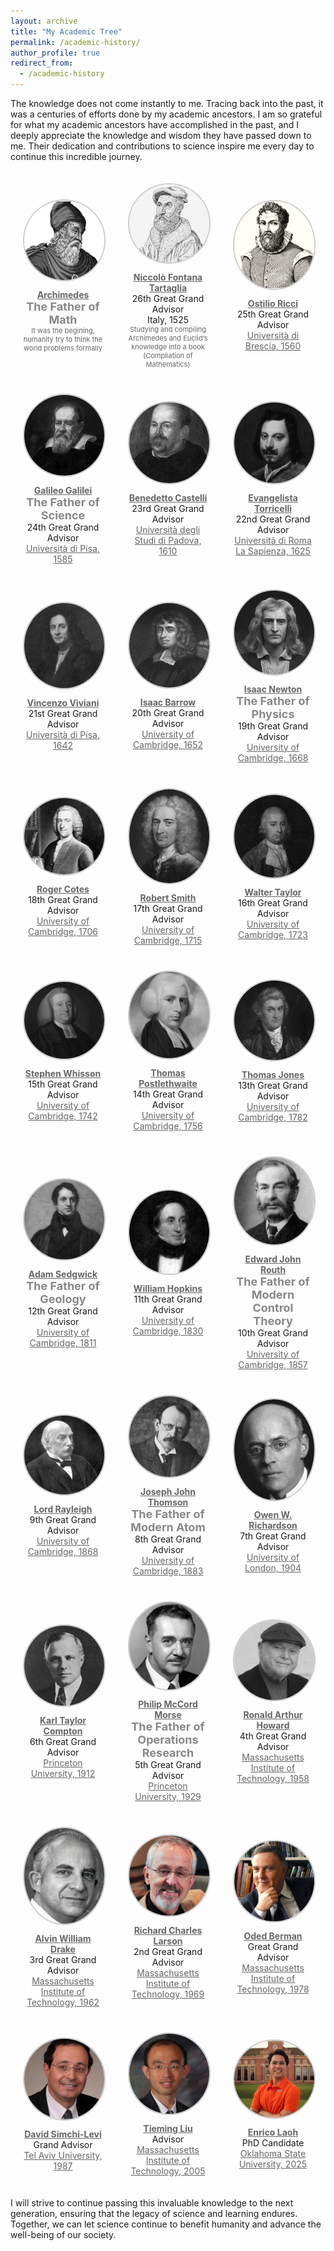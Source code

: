 ```yaml
---
layout: archive
title: "My Academic Tree"
permalink: /academic-history/
author_profile: true
redirect_from:
  - /academic-history
---
```


The knowledge does not come instantly to me. Tracing back into the past, it was a centuries of efforts done by my academic ancestors. I am so grateful for what my academic ancestors have accomplished in the past, and I deeply appreciate the knowledge and wisdom they have passed down to me. Their dedication and contributions to science inspire me every day to continue this incredible journey.

<div style="background-image: url('/images/ancestors/tree.jpg'); background-size: cover; background-position: center; background-repeat: no-repeat; opacity: 0.5; position: absolute; top: 0; left: 0; width: 100%; height: 100%; z-index: -1;"></div>
<div style="display: flex; flex-direction: column; gap: 40px; padding: 20px;">

<!-- Row 1 -->
<div style="display: flex; align-items: center; gap: 40px; justify-content: center;">
     <div style="text-align: center; width: 33%;">
        <a href="https://en.wikipedia.org/wiki/Archimedes" target="_blank">
            <img src="/images/ancestors/a00.png" alt="A00" style="width: 100%; max-width: 200px; height: auto; border-radius: 50%; border: 2px solid #ccc; margin-bottom: 10px;">
        </a>
        <a href="https://en.wikipedia.org/wiki/Archimedes" target="_blank" style="text-decoration: underline; color: #666;">
            <div><strong>Archimedes</strong></div>
        </a>
        <div style="font-size: 18px; color: #888;"><strong>The Father of Math</strong></div>
        <div style="font-size: 11px; color: #666;">It was the begining, humanity try to think the world problems formally</div>
    </div>
    <div style="text-align: center; width: 33%;">
        <a href="https://en.wikipedia.org/wiki/Nicolo_Tartaglia" target="_blank">
            <img src="/images/ancestors/a26.png" alt="A26" style="width: 100%; max-width: 200px; height: auto; border-radius: 50%; border: 2px solid #ccc; margin-bottom: 10px;">
        </a>
        <a href="https://en.wikipedia.org/wiki/Nicolo_Tartaglia" target="_blank" style="text-decoration: underline; color: #666;">
            <div><strong>Niccolò Fontana Tartaglia</strong></div>
        </a>
        <div>26th Great Grand Advisor</div>
        <div>Italy, 1525</div>
        <div style="font-size: 11px; color: #666;">Studying and compiling Archimedes and Euclid’s knowledge into a book (Compilation of Mathematics)</div>
    </div>
    <div style="text-align: center; width: 33%;">
        <a href="https://en.wikipedia.org/wiki/Ostilio_Ricci" target="_blank">
            <img src="/images/ancestors/a25.png" alt="A25" style="width: 100%; max-width: 200px; height: auto; border-radius: 50%; border: 2px solid #ccc; margin-bottom: 10px;">
        </a>
        <a href="https://en.wikipedia.org/wiki/Ostilio_Ricci" target="_blank" style="text-decoration: underline; color: #666;">
            <div><strong>Ostilio Ricci</strong></div>
        </a>
        <div>25th Great Grand Advisor</div>
        <a href="https://www.unibs.it/" target="_blank" style="text-decoration: underline; color: #666;">
            <div>Università di Brescia, 1560</div>
        </a> 
    </div>
</div>

<!-- Row 2 -->
<div style="display: flex; align-items: center; gap: 40px; justify-content: center;">
     <div style="text-align: center; width: 33%;">
        <a href="https://en.wikipedia.org/wiki/Galileo_Galilei" target="_blank">
            <img src="/images/ancestors/a24.png" alt="A24" style="width: 100%; max-width: 200px; height: auto; border-radius: 50%; border: 2px solid #ccc; margin-bottom: 10px;">
        </a>
        <a href="https://en.wikipedia.org/wiki/Galileo_Galilei" target="_blank" style="text-decoration: underline; color: #666;">
            <div><strong>Galileo Galilei</strong></div>
        </a>
        <div style="font-size: 18px; color: #888;"><strong>The Father of Science</strong></div>
        <div>24th Great Grand Advisor</div>
        <a href="https://www.unipi.it/" target="_blank" style="text-decoration: underline; color: #666;">
            <div>Università di Pisa, 1585</div>
        </a>
    </div>
    <div style="text-align: center; width: 33%;">
        <a href="https://en.wikipedia.org/wiki/Benedetto_Castelli" target="_blank">
            <img src="/images/ancestors/a23.png" alt="A23" style="width: 100%; max-width: 200px; height: auto; border-radius: 50%; border: 2px solid #ccc; margin-bottom: 10px;">
        </a>
        <a href="https://en.wikipedia.org/wiki/Benedetto_Castelli" target="_blank" style="text-decoration: underline; color: #666;">
            <div><strong>Benedetto Castelli</strong></div>
        </a>
        <div>23rd Great Grand Advisor</div>
        <a href="https://www.unipd.it/" target="_blank" style="text-decoration: underline; color: #666;">
            <div>Università degli Studi di Padova, 1610</div>
        </a>
    </div>
    <div style="text-align: center; width: 33%;">
        <a href="https://en.wikipedia.org/wiki/Evangelista_Torricelli" target="_blank">
            <img src="/images/ancestors/a22.png" alt="A22" style="width: 100%; max-width: 200px; height: auto; border-radius: 50%; border: 2px solid #ccc; margin-bottom: 10px;">
        </a>
        <a href="https://en.wikipedia.org/wiki/Evangelista_Torricelli" target="_blank" style="text-decoration: underline; color: #666;">
            <div><strong>Evangelista Torricelli</strong></div>
        </a>
        <div>22nd Great Grand Advisor</div>
        <a href="https://www.uniroma1.it/" target="_blank" style="text-decoration: underline; color: #666;">
            <div>Università di Roma La Sapienza, 1625</div>
        </a>
    </div>
</div>

<!-- Row 3 -->
<div style="display: flex; align-items: center; gap: 40px; justify-content: center;">
    <div style="text-align: center; width: 33%;">
        <a href="https://en.wikipedia.org/wiki/Vincenzo_Viviani" target="_blank">
            <img src="/images/ancestors/a21.png" alt="A21" style="width: 100%; max-width: 200px; height: auto; border-radius: 50%; border: 2px solid #ccc; margin-bottom: 10px;">
        </a>
        <a href="https://en.wikipedia.org/wiki/Vincenzo_Viviani" target="_blank" style="text-decoration: underline; color: #666;">
            <div><strong>Vincenzo Viviani</strong></div>
        </a>
        <div>21st Great Grand Advisor</div>
        <a href="https://www.unipi.it/" target="_blank" style="text-decoration: underline; color: #666;">
            <div>Università di Pisa, 1642</div>
        </a>
    </div>
    <div style="text-align: center; width: 33%;">
        <a href="https://en.wikipedia.org/wiki/Isaac_Barrow" target="_blank">
            <img src="/images/ancestors/a20.png" alt="A20" style="width: 100%; max-width: 200px; height: auto; border-radius: 50%; border: 2px solid #ccc; margin-bottom: 10px;">
        </a>
        <a href="https://en.wikipedia.org/wiki/Isaac_Barrow" target="_blank" style="text-decoration: underline; color: #666;">
            <div><strong>Isaac Barrow</strong></div>
        </a>
        <div>20th Great Grand Advisor</div>
        <a href="https://www.cam.ac.uk/" target="_blank" style="text-decoration: underline; color: #666;">
            <div>University of Cambridge, 1652</div>
        </a>
    </div>
    <div style="text-align: center; width: 33%;">
        <a href="https://en.wikipedia.org/wiki/Isaac_Newton" target="_blank">
            <img src="/images/ancestors/a19.png" alt="A19" style="width: 100%; max-width: 200px; height: auto; border-radius: 50%; border: 2px solid #ccc; margin-bottom: 10px;">
        </a>
        <a href="https://en.wikipedia.org/wiki/Isaac_Newton" target="_blank" style="text-decoration: underline; color: #666;">
            <div><strong>Isaac Newton</strong></div>
        </a>
        <div style="font-size: 18px; color: #888;"><strong>The Father of Physics</strong></div>
        <div>19th Great Grand Advisor</div>
        <a href="https://www.cam.ac.uk/" target="_blank" style="text-decoration: underline; color: #666;">
            <div>University of Cambridge, 1668</div>
        </a>
    </div>
</div>

<!-- Row 4 -->
<div style="display: flex; align-items: center; gap: 40px; justify-content: center;">
    <div style="text-align: center; width: 33%;">
        <a href="https://en.wikipedia.org/wiki/Roger_Cotes" target="_blank">
            <img src="/images/ancestors/a18.png" alt="A18" style="width: 100%; max-width: 200px; height: auto; border-radius: 50%; border: 2px solid #ccc; margin-bottom: 10px;">
        </a>
        <a href="https://en.wikipedia.org/wiki/Roger_Cotes" target="_blank" style="text-decoration: underline; color: #666;">
            <div><strong>Roger Cotes</strong></div>
        </a>
        <div>18th Great Grand Advisor</div>
        <a href="https://www.cam.ac.uk/" target="_blank" style="text-decoration: underline; color: #666;">
            <div>University of Cambridge, 1706</div>
        </a>
    </div>
    <div style="text-align: center; width: 33%;">
        <a href="https://en.wikipedia.org/wiki/Robert_Smith_(mathematician)" target="_blank">
            <img src="/images/ancestors/a17.png" alt="A17" style="width: 100%; max-width: 200px; height: auto; border-radius: 50%; border: 2px solid #ccc; margin-bottom: 10px;">
        </a>
        <a href="https://en.wikipedia.org/wiki/Robert_Smith_(mathematician)" target="_blank" style="text-decoration: underline; color: #666;">
            <div><strong>Robert Smith</strong></div>
        </a>
        <div>17th Great Grand Advisor</div>
        <a href="https://www.cam.ac.uk/" target="_blank" style="text-decoration: underline; color: #666;">
            <div>University of Cambridge, 1715</div>
        </a>
    </div>
    <div style="text-align: center; width: 33%;">
        <a href="https://en.wikipedia.org/wiki/Walter_Taylor_(mathematician)" target="_blank">
            <img src="/images/ancestors/a16.png" alt="A16" style="width: 100%; max-width: 200px; height: auto; border-radius: 50%; border: 2px solid #ccc; margin-bottom: 10px;">
        </a>
        <a href="https://en.wikipedia.org/wiki/Walter_Taylor_(mathematician)" target="_blank" style="text-decoration: underline; color: #666;">
            <div><strong>Walter Taylor</strong></div>
        </a>
        <div>16th Great Grand Advisor</div>
        <a href="https://www.cam.ac.uk/" target="_blank" style="text-decoration: underline; color: #666;">
            <div>University of Cambridge, 1723</div>
        </a>
    </div>
</div>

<!-- Row 5 -->
<div style="display: flex; align-items: center; gap: 40px; justify-content: center;">
    <div style="text-align: center; width: 33%;">
        <a href="https://en.wikipedia.org/wiki/Stephen_Whisson" target="_blank">
            <img src="/images/ancestors/a15.png" alt="A15" style="width: 100%; max-width: 200px; height: auto; border-radius: 50%; border: 2px solid #ccc; margin-bottom: 10px;">
        </a>
        <a href="https://en.wikipedia.org/wiki/Stephen_Whisson" target="_blank" style="`text-decoration: underline`; color: #666;">
            <div><strong>Stephen Whisson</strong></div>
        </a>
        <div>15th Great Grand Advisor</div>
        <a href="https://www.cam.ac.uk/" target="_blank" style="text-decoration: underline; color: #666;">
            <div>University of Cambridge, 1742</div>
        </a>
    </div>
    <div style="text-align: center; width: 33%;">
        <a href="https://en.wikipedia.org/wiki/Thomas_Postlethwaite" target="_blank">
            <img src="/images/ancestors/a14.png" alt="A14" style="width: 100%; max-width: 200px; height: auto; border-radius: 50%; border: 2px solid #ccc; margin-bottom: 10px;">
        </a>
        <a href="https://en.wikipedia.org/wiki/Thomas_Postlethwaite" target="_blank" style="text-decoration: underline; color: #666;">
            <div><strong>Thomas Postlethwaite</strong></div>
        </a>
        <div>14th Great Grand Advisor</div>
        <a href="https://www.cam.ac.uk/" target="_blank" style="text-decoration: underline; color: #666;">
            <div>University of Cambridge, 1756</div>
        </a>
    </div>
    <div style="text-align: center; width: 33%;">
        <a href="https://en.wikipedia.org/wiki/Thomas_Jones_(mathematician)" target="_blank">
            <img src="/images/ancestors/a13.png" alt="A13" style="width: 100%; max-width: 200px; height: auto; border-radius: 50%; border: 2px solid #ccc; margin-bottom: 10px;">
        </a>
        <a href="https://en.wikipedia.org/wiki/Thomas_Jones_(mathematician)" target="_blank" style="text-decoration: underline; color: #666;">
            <div><strong>Thomas Jones </strong></div>
        </a>
        <div>13th Great Grand Advisor</div>
        <a href="https://www.cam.ac.uk/" target="_blank" style="text-decoration: underline; color: #666;">
            <div>University of Cambridge, 1782</div>
        </a>
    </div>
</div>

<!-- Row 6 -->
<div style="display: flex; align-items: center; gap: 40px; justify-content: center;">
    <div style="text-align: center; width: 33%;">
        <a href="https://en.wikipedia.org/wiki/Adam_Sedgwick" target="_blank">
            <img src="/images/ancestors/a12.png" alt="A12" style="width: 100%; max-width: 200px; height: auto; border-radius: 50%; border: 2px solid #ccc; margin-bottom: 10px;">
        </a>
        <a href="https://en.wikipedia.org/wiki/Adam_Sedgwick" target="_blank" style="text-decoration: underline; color: #666;">
            <div><strong>Adam Sedgwick</strong></div>
        </a>
        <div style="font-size: 18px; color: #888;"><strong>The Father of Geology</strong></div>
        <div>12th Great Grand Advisor</div>
        <a href="https://www.cam.ac.uk/" target="_blank" style="text-decoration: underline; color: #666;">
            <div>University of Cambridge, 1811</div>
        </a>
    </div>
    <div style="text-align: center; width: 33%;">
        <a href="https://en.wikipedia.org/wiki/William_Hopkins" target="_blank">
            <img src="/images/ancestors/a11.png" alt="A11" style="width: 100%; max-width: 200px; height: auto; border-radius: 50%; border: 2px solid #ccc; margin-bottom: 10px;">
        </a>
        <a href="https://en.wikipedia.org/wiki/William_Hopkins" target="_blank" style="text-decoration: underline; color: #666;">
            <div><strong>William Hopkins</strong></div>
        </a>
        <div>11th Great Grand Advisor</div>
        <a href="https://www.cam.ac.uk/" target="_blank" style="text-decoration: underline; color: #666;">
            <div>University of Cambridge, 1830</div>
        </a>
    </div>
    <div style="text-align: center; width: 33%;">
        <a href="https://en.wikipedia.org/wiki/Edward_Routh" target="_blank">
            <img src="/images/ancestors/a10.png" alt="A10" style="width: 100%; max-width: 200px; height: auto; border-radius: 50%; border: 2px solid #ccc; margin-bottom: 10px;">
        </a>
        <a href="https://en.wikipedia.org/wiki/Edward_Routh" target="_blank" style="text-decoration: underline; color: #666;">
            <div><strong>Edward John Routh</strong></div>
        </a>
        <div style="font-size: 18px; color: #888;"><strong>The Father of Modern Control Theory</strong></div>
        <div>10th Great Grand Advisor</div>
        <a href="https://www.cam.ac.uk/" target="_blank" style="text-decoration: underline; color: #666;">
            <div>University of Cambridge, 1857</div>
        </a>
    </div>
</div>

<!-- Row 7 -->
<div style="display: flex; align-items: center; gap: 40px; justify-content: center;">
    <div style="text-align: center; width: 33%;">
        <a href="https://en.wikipedia.org/wiki/John_William_Strutt,_3rd_Baron_Rayleigh" target="_blank">
            <img src="/images/ancestors/a09.png" alt="A09" style="width: 100%; max-width: 200px; height: auto; border-radius: 50%; border: 2px solid #ccc; margin-bottom: 10px;">
        </a>
        <a href="https://en.wikipedia.org/wiki/John_William_Strutt,_3rd_Baron_Rayleigh" target="_blank" style="text-decoration: underline; color: #666;">
            <div><strong>Lord Rayleigh</strong></div>
        </a>
        <div>9th Great Grand Advisor</div>
        <a href="https://www.cam.ac.uk/" target="_blank" style="text-decoration: underline; color: #666;">
            <div>University of Cambridge, 1868</div>
        </a>
    </div>
    <div style="text-align: center; width: 33%;">
        <a href="https://en.wikipedia.org/wiki/J._J._Thomson" target="_blank">
            <img src="/images/ancestors/a08.png" alt="A08" style="width: 100%; max-width: 200px; height: auto; border-radius: 50%; border: 2px solid #ccc; margin-bottom: 10px;">
        </a>
        <a href="https://en.wikipedia.org/wiki/J._J._Thomson" target="_blank" style="text-decoration: underline; color: #666;">
            <div><strong>Joseph John Thomson</strong></div>
        </a>
        <div style="font-size: 18px; color: #888;"><strong>The Father of Modern Atom</strong></div>
        <div>8th Great Grand Advisor</div>
        <a href="https://www.cam.ac.uk/" target="_blank" style="text-decoration: underline; color: #666;">
            <div>University of Cambridge, 1883</div>
        </a>
    </div>
    <div style="text-align: center; width: 33%;">
        <a href="https://en.wikipedia.org/wiki/Owen_Richardson" target="_blank">
            <img src="/images/ancestors/a07.png" alt="A07" style="width: 100%; max-width: 200px; height: auto; border-radius: 50%; border: 2px solid #ccc; margin-bottom: 10px;">
        </a>
        <a href="https://en.wikipedia.org/wiki/Owen_Richardson" target="_blank" style="text-decoration: underline; color: #666;">
            <div><strong>Owen W. Richardson</strong></div>
        </a>
        <div>7th Great Grand Advisor</div>
         <a href="https://www.london.ac.uk/" target="_blank" style="text-decoration: underline; color: #666;">
            <div>University of London, 1904</div>
        </a>
    </div>
</div>

<!-- Row 8 -->
<div style="display: flex; align-items: center; gap: 40px; justify-content: center;">
    <div style="text-align: center; width: 33%;">
        <a href="https://en.wikipedia.org/wiki/Karl_Taylor_Compton" target="_blank">
            <img src="/images/ancestors/a06.png" alt="A06" style="width: 100%; max-width: 200px; height: auto; border-radius: 50%; border: 2px solid #ccc; margin-bottom: 10px;">
        </a>
        <a href="https://en.wikipedia.org/wiki/Karl_Taylor_Compton" target="_blank" style="text-decoration: underline; color: #666;">
            <div><strong>Karl Taylor Compton</strong></div>
        </a>
        <div>6th Great Grand Advisor</div>
        <a href="https://www.princeton.edu/" target="_blank" style="text-decoration: underline; color: #666;">
            <div>Princeton University, 1912</div>
        </a>
    </div>
    <div style="text-align: center; width: 33%;">
        <a href="https://en.wikipedia.org/wiki/Philip_M._Morse" target="_blank">
            <img src="/images/ancestors/a05.png" alt="A05" style="width: 100%; max-width: 200px; height: auto; border-radius: 50%; border: 2px solid #ccc; margin-bottom: 10px;">
        </a>
        <a href="https://en.wikipedia.org/wiki/Philip_M._Morse" target="_blank" style="text-decoration: underline; color: #666;">
            <div><strong>Philip McCord Morse</strong></div>
        </a>
        <div style="font-size: 18px; color: #888;"><strong>The Father of Operations Research</strong></div>
        <div>5th Great Grand Advisor</div>
        <a href="https://www.princeton.edu/" target="_blank" style="text-decoration: underline; color: #666;">
            <div>Princeton University, 1929</div>
        </a>
    </div>
    <div style="text-align: center; width: 33%;">
        <a href="https://en.wikipedia.org/wiki/Ronald_A._Howard" target="_blank">
            <img src="/images/ancestors/a04.png" alt="A04" style="width: 100%; max-width: 200px; height: auto; border-radius: 50%; border: 2px solid #ccc; margin-bottom: 10px;">
        </a>
        <a href="https://en.wikipedia.org/wiki/Ronald_A._Howard" target="_blank" style="text-decoration: underline; color: #666;">
            <div><strong>Ronald Arthur Howard</strong></div>
        </a>
        <div>4th Great Grand Advisor</div>
        <a href="https://www.mit.edu/" target="_blank" style="text-decoration: underline; color: #666;">
            <div>Massachusetts Institute of Technology, 1958</div>
        </a>
   </div>
</div>

<!-- Row 9 -->
<div style="display: flex; align-items: center; gap: 40px; justify-content: center;">
    <div style="text-align: center; width: 33%;">
        <a href="https://news.mit.edu/2005/obit-drake#:~:text=Alvin%20W.,30." target="_blank">
            <img src="/images/ancestors/a03.png" alt="A03" style="width: 100%; max-width: 200px; height: auto; border-radius: 50%; border: 2px solid #ccc; margin-bottom: 10px;">
        </a>
        <a href="https://news.mit.edu/2005/obit-drake#:~:text=Alvin%20W.,30." target="_blank" style="text-decoration: underline; color: #666;">
            <div><strong>Alvin William Drake</strong></div>
        </a>
        <div>3rd Great Grand Advisor</div>
        <a href="https://www.mit.edu/" target="_blank" style="text-decoration: underline; color: #666;">
            <div>Massachusetts Institute of Technology, 1962</div>
        </a>
    </div>
    <div style="text-align: center; width: 33%;">
        <a href="https://idss.mit.edu/staff/richard-larson/" target="_blank">
            <img src="/images/ancestors/a02.png" alt="A02" style="width: 100%; max-width: 200px; height: auto; border-radius: 50%; border: 2px solid #ccc; margin-bottom: 10px;">
        </a>
        <a href="https://idss.mit.edu/staff/richard-larson/" target="_blank" style="text-decoration: underline; color: #666;">
            <div><strong>Richard Charles Larson</strong></div>
        </a>
        <div>2nd Great Grand Advisor</div>
        <a href="https://www.mit.edu/" target="_blank" style="text-decoration: underline; color: #666;">
            <div>Massachusetts Institute of Technology, 1969</div>
        </a>
    </div>
    <div style="text-align: center; width: 33%;">
        <a href="https://discover.research.utoronto.ca/12113-oded-berman" target="_blank">
            <img src="/images/ancestors/a01.png" alt="A01" style="width: 100%; max-width: 200px; height: auto; border-radius: 50%; border: 2px solid #ccc; margin-bottom: 10px;">
        </a>
        <a href="https://discover.research.utoronto.ca/12113-oded-berman" target="_blank" style="text-decoration: underline; color: #666;">
            <div><strong>Oded Berman</strong></div>
        </a>
        <div>Great Grand Advisor</div>
        <a href="https://www.mit.edu/" target="_blank" style="text-decoration: underline; color: #666;">
            <div>Massachusetts Institute of Technology, 1978</div>
        </a>
    </div>
</div>

<!-- Row 10 -->
<div style="display: flex; align-items: center; gap: 40px; justify-content: center;">
    <div style="text-align: center; width: 33%;">
        <a href="https://slevi1.mit.edu/" target="_blank">
            <img src="/images/ancestors/c02.png" alt="C02" style="width: 100%; max-width: 200px; height: auto; border-radius: 50%; border: 2px solid #ccc; margin-bottom: 10px;">
        </a>
        <a href="https://slevi1.mit.edu/" target="_blank" style="text-decoration: underline; color: #666;">
            <div><strong>David Simchi-Levi</strong></div>
        </a>
        <div>Grand Advisor</div>
        <a href="https://english.tau.ac.il/" target="_blank" style="text-decoration: underline; color: #666;">
            <div>Tel Aviv University, 1987</div>
        </a>
    </div>
    <div style="text-align: center; width: 33%;">
        <a href="https://experts.okstate.edu/tieming.liu" target="_blank">
            <img src="/images/ancestors/c01.png" alt="C01" style="width: 100%; max-width: 200px; height: auto; border-radius: 50%; border: 2px solid #ccc; margin-bottom: 10px;">
        </a>
        <a href="https://experts.okstate.edu/tieming.liu" target="_blank" style="text-decoration: underline; color: #666;">
            <div><strong>Tieming Liu</strong></div>
        </a>
        <div>Advisor</div>
        <a href="https://www.mit.edu/" target="_blank" style="text-decoration: underline; color: #666;">
            <div>Massachusetts Institute of Technology, 2005</div>
        </a>
    </div>
    <div style="text-align: center; width: 33%;">
        <a href="https://elaoh.github.io" target="_blank">
            <img src="/images/ancestors/me.png" alt="Me" style="width: 100%; max-width: 200px; height: auto; border-radius: 50%; border: 2px solid #ccc; margin-bottom: 10px;">
        </a>
        <a href="https://elaoh.github.io" target="_blank" style="text-decoration: underline; color: #666;">
            <div><strong>Enrico Laoh</strong></div>
        </a>
        <div>PhD Candidate</div>
        <a href="https://go.okstate.edu/" target="_blank" style="text-decoration: underline; color: #666;">
            <div>Oklahoma State University, 2025</div>
        </a>
    </div>
</div>

</div>

I will strive to continue passing this invaluable knowledge to the next generation, ensuring that the legacy of science and learning endures. Together, we can let science continue to benefit humanity and advance the well-being of our society.